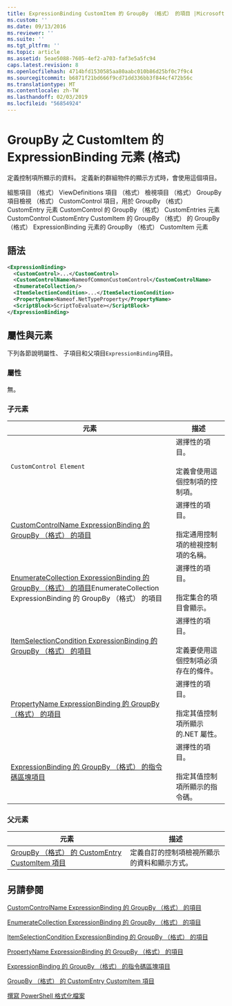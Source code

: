 ```yaml
---
title: ExpressionBinding CustomItem 的 GroupBy （格式） 的項目 |Microsoft Docs
ms.custom: ''
ms.date: 09/13/2016
ms.reviewer: ''
ms.suite: ''
ms.tgt_pltfrm: ''
ms.topic: article
ms.assetid: 5eae5088-7605-4ef2-a703-faf3e5a5fc94
caps.latest.revision: 8
ms.openlocfilehash: 4714bfd1530585aa80aabc010b86d25bf0c7f9c4
ms.sourcegitcommit: b6871f21bd666f9cd71dd336bb3f844cf472b56c
ms.translationtype: MT
ms.contentlocale: zh-TW
ms.lasthandoff: 02/03/2019
ms.locfileid: "56854924"
---
```

# <a name="expressionbinding-element-for-customitem-for-groupby-format"></a>GroupBy 之 CustomItem 的 ExpressionBinding 元素 (格式)

定義控制項所顯示的資料。 定義新的群組物件的顯示方式時，會使用這個項目。

組態項目 （格式） ViewDefinitions 項目 （格式） 檢視項目 （格式） GroupBy 項目檢視 （格式） CustomControl 項目，用於 GroupBy （格式） CustomEntry 元素 CustomControl 的 GroupBy （格式） CustomEntries 元素CustomControl CustomEntry CustomItem 的 GroupBy （格式） 的 GroupBy （格式） ExpressionBinding 元素的 GroupBy （格式） CustomItem 元素

## <a name="syntax"></a>語法

```xml
<ExpressionBinding>
  <CustomControl>...</CustomControl>
  <CustomControlName>NameofCommonCustomControl</CustomControlName>
  <EnumerateCollection/>
  <ItemSelectionCondition>...</ItemSelectionCondition>
  <PropertyName>Nameof.NetTypeProperty</PropertyName>
  <ScriptBlock>ScriptToEvaluate></ScriptBlock>
</ExpressionBinding>
```

## <a name="attributes-and-elements"></a>屬性與元素

下列各節說明屬性、 子項目和父項目`ExpressionBinding`項目。

### <a name="attributes"></a>屬性

無。

### <a name="child-elements"></a>子元素

|元素|描述|
|-------------|-----------------|
|`CustomControl Element`|選擇性的項目。<br /><br /> 定義會使用這個控制項的控制項。|
|[CustomControlName ExpressionBinding 的 GroupBy （格式） 的項目](./customcontrolname-element-for-expressionbinding-for-groupby-format.md)|選擇性的項目。<br /><br /> 指定通用控制項的檢視控制項的名稱。|
|[EnumerateCollection ExpressionBinding 的 GroupBy （格式） 的項目](./enumeratecollection-element-for-expressionbinding-for-groupby-format.md)EnumerateCollection ExpressionBinding 的 GroupBy （格式） 的項目|選擇性的項目。<br /><br /> 指定集合的項目會顯示。|
|[ItemSelectionCondition ExpressionBinding 的 GroupBy （格式） 的項目](./itemselectioncondition-element-for-expressionbinding-for-groupby-format.md)|選擇性的項目。<br /><br /> 定義要使用這個控制項必須存在的條件。|
|[PropertyName ExpressionBinding 的 GroupBy （格式） 的項目](./propertyname-element-for-expressionbinding-for-groupby-format.md)|選擇性的項目。<br /><br /> 指定其值控制項所顯示的.NET 屬性。|
|[ExpressionBinding 的 GroupBy （格式） 的指令碼區塊項目](./scriptblock-element-for-expressionbinding-for-groupby-format.md)|選擇性的項目。<br /><br /> 指定其值控制項所顯示的指令碼。|

### <a name="parent-elements"></a>父元素

|元素|描述|
|-------------|-----------------|
|[GroupBy （格式） 的 CustomEntry CustomItem 項目](./customitem-element-for-customentry-for-groupby-format.md)|定義自訂的控制項檢視所顯示的資料和顯示方式。|

## <a name="see-also"></a>另請參閱

[CustomControlName ExpressionBinding 的 GroupBy （格式） 的項目](./customcontrolname-element-for-expressionbinding-for-groupby-format.md)

[EnumerateCollection ExpressionBinding 的 GroupBy （格式） 的項目](./enumeratecollection-element-for-expressionbinding-for-groupby-format.md)

[ItemSelectionCondition ExpressionBinding 的 GroupBy （格式） 的項目](./itemselectioncondition-element-for-expressionbinding-for-groupby-format.md)

[PropertyName ExpressionBinding 的 GroupBy （格式） 的項目](./propertyname-element-for-expressionbinding-for-groupby-format.md)

[ExpressionBinding 的 GroupBy （格式） 的指令碼區塊項目](./scriptblock-element-for-expressionbinding-for-groupby-format.md)

[GroupBy （格式） 的 CustomEntry CustomItem 項目](./customitem-element-for-customentry-for-groupby-format.md)

[撰寫 PowerShell 格式化檔案](./writing-a-powershell-formatting-file.md)
